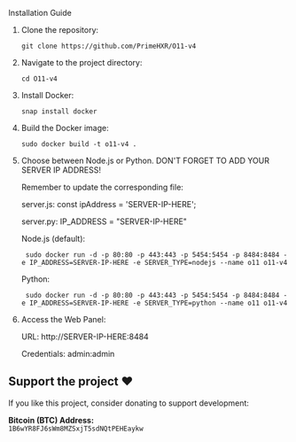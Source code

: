 Installation Guide

1. Clone the repository:
   
       git clone https://github.com/PrimeHXR/O11-v4

3. Navigate to the project directory:
   
       cd O11-v4

5. Install Docker:
   
       snap install docker

7. Build the Docker image:
   
       sudo docker build -t o11-v4 .

9. Choose between Node.js or Python. DON'T FORGET TO ADD YOUR SERVER IP ADDRESS!
    
   Remember to update the corresponding file:
   
   server.js: const ipAddress = 'SERVER-IP-HERE';
   
   server.py: IP_ADDRESS = "SERVER-IP-HERE"

    Node.js (default):
   
        sudo docker run -d -p 80:80 -p 443:443 -p 5454:5454 -p 8484:8484 -e IP_ADDRESS=SERVER-IP-HERE -e SERVER_TYPE=nodejs --name o11 o11-v4
    
    Python:
   
        sudo docker run -d -p 80:80 -p 443:443 -p 5454:5454 -p 8484:8484 -e IP_ADDRESS=SERVER-IP-HERE -e SERVER_TYPE=python --name o11 o11-v4

11. Access the Web Panel:

    URL: http://SERVER-IP-HERE:8484
    
    Credentials: admin:admin


## Support the project ❤️  
If you like this project, consider donating to support development:  

**Bitcoin (BTC) Address:**  
`1B6wYR8FJ6sWm8MZSxjT5sdNQtPEHEaykw` 
